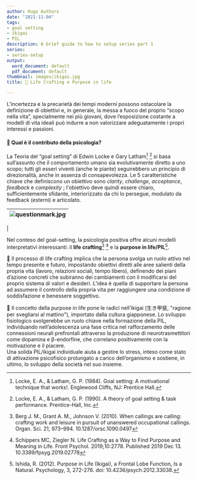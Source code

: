 ```yaml
---
author: Hugo Authors
date: "2021-11-04"
tags:
- goal setting
- ikigai
- PIL
description: A brief guide to how to setup series part 1
series:
- series-setup
output:
  word_document: default
  pdf_document: default
thumbnail: images/ikigai.jpg
title: 🧶 Life Crafting e Purpose in life

---
```


L’incertezza e la precarietà dei tempi moderni possono ostacolare la definizione di obiettivi e, in generale, la messa a fuoco del proprio “scopo nella vita”, specialmente nei più giovani, dove l’esposizione costante a modelli di vita ideali può indurre a non valorizzare adeguatamente i propri interessi e passioni.


<strong><h4>🎯 Qual è il contributo della psicologia?</h4></strong>

La Teoria del “goal setting” di Edwin Locke e Gary Latham[^1] [^2] si basa sull’assunto che il comportamento umano sia evolutivamente diretto a uno scopo; tutti gli esseri viventi (anche le piante) seguirebbero un principio di direzionalità, anche in assenza di consapevolezza.
Le 5 caratteristiche chiave che definiscono un obiettivo sono _clarity_, _challenge_, _acceptance_, _feedback_ e _complexity_ ; l'obiettivo deve quindi essere chiaro, sufficientemente sfidante, interiorizzato da chi lo persegue, modulato da feedback (esterni) e articolato. 


| ![questionmark.jpg](/italian/post/image-test_files/uncertainty.jpg) | 
|:--:| 
| 

Nel conteso del goal-setting, la psicologia positiva offre alcuni modelli interpretativi interessanti: il __life crafting__[^3] [^4] e la __purpose in life/PIL__[^5].

🧶 Il processo di life crafting implica che la persona svolga un ruolo attivo nel tempo presente e futuro, impostando obiettivi diretti alle aree salienti della propria vita (lavoro, relazioni sociali, tempo libero), definendo dei piani d’azione concreti che subiranno dei cambiamenti con il modificarsi del proprio sistema di valori e desideri. L’idea è quella di supportare la persona ad assumere il controllo della propria vita per raggiungere una condizione di soddisfazione e benessere soggettivo.

:lotus_position: Il concetto della purpose in life pone le radici nell’ikigai (生き甲斐, "ragione per svegliarsi al mattino"), importato dalla cultura giapponese. Lo sviluppo fisiologico svolgerebbe un ruolo chiave nella formazione della PIL, individuando nell’adolescenza una fase critica nel rafforzamento delle connessioni neurali prefrontali attraverso la produzione di neurotrasmettitori come dopamina e β-endorfine, che correlano positivamente con la motivazione e il piacere.  
Una solida PIL/ikigai individuale aiuta a gestire lo stress, inteso come stato di attivazione psicofisico prolungato a carico dell’organismo e sostiene, in ultimo, lo sviluppo della società nel suo insieme.

[^1]:Locke, E. A., & Latham, G. P. (1984). Goal setting: A motivational technique that works!. Englewood Cliffs, NJ: Prentice Hall. 
[^2]:Locke, E. A., & Latham, G. P. (1990). A theory of goal setting & task performance. Prentice-Hall, Inc.
[^3]:Berg J. M., Grant A. M., Johnson V. (2010). When callings are calling: crafting work and leisure in pursuit of unanswered occupational callings. Organ. Sci. 21, 973–994. 10.1287/orsc.1090.0497
[^4]:Schippers MC, Ziegler N. Life Crafting as a Way to Find Purpose and Meaning in Life. Front Psychol. 2019;10:2778. Published 2019 Dec 13. 10.3389/fpsyg.2019.02778
[^5]:Ishida, R. (2012). Purpose in Life (Ikigai), a Frontal Lobe Function, Is a Natural. Psychology, 3, 272-276. doi: 10.4236/psych.2012.33038.